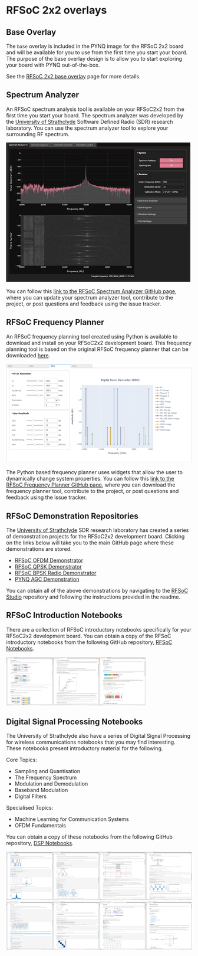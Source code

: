 # RFSoC 2x2 overlays

## Base Overlay

The `base` overlay is included in the PYNQ image for the RFSoC 2x2 board and will be available for you to use from the first time you start your board.  The purpose of the base overlay design is to allow you to start exploring your board with PYNQ out-of-the-box. 

See the  [RFSoC 2x2 base overlay](./base_overlay.html) page for more details. 

## Spectrum Analyzer

An RFSoC spectrum analysis tool is available on your RFSoC2x2 from the first time you start your board. The spectrum analyzer was developed by the [University of Strathclyde](https://sdr.eee.strath.ac.uk/) Software Defined Radio (SDR) research laboratory. You can use the spectrum analyzer tool to explore your surrounding RF spectrum.

![](./images/strathclyde/rfsoc_spectrum_analyser_500.png)

You can follow this [link to the RFSoC Spectrum Analyzer GitHub page](https://github.com/strath-sdr/rfsoc_sam), where you can update your spectrum analyzer tool, contribute to the project, or post questions and feedback using the issue tracker.

## RFSoC Frequency Planner

An RFSoC frequency planning tool created using Python is available to download and install on your RFSoC2x2 development board. This frequency planning tool is based on the original RFSoC frequency planner that can be downloaded [here](https://www.xilinx.com/publications/products/tools/zynq-ultrascale-plus-rfsoc-frequency-planner-rev1p7.xlsx.zip).

![](./images/strathclyde/rfsoc_frequency_planner_600.png)

The Python based frequency planner uses widgets that allow the user to dynamically change system properties. You can follow this [link to the RFSoC Frequency Planner GitHub page](https://github.com/strath-sdr/rfsoc_frequency_planner), where you can download the frequency planner tool, contribute to the project, or post questions and feedback using the issue tracker.

## RFSoC Demonstration Repositories

The [University of Strathclyde](https://sdr.eee.strath.ac.uk/) SDR research laboratory has created a series of demonstration projects for the RFSoC2x2 development board. Clicking on the links below will take you to the main GitHub page where these demonstrations are stored.

* [RFSoC OFDM Demonstrator](https://github.com/strath-sdr/rfsoc_ofdm)
* [RFSoC QPSK Demonstrator](https://github.com/strath-sdr/rfsoc_qpsk)
* [RFSoC BPSK Radio Demonstrator](https://github.com/strath-sdr/rfsoc_radio)
* [PYNQ AGC Demonstration](https://github.com/strath-sdr/pynq_agc)

You can obtain all of the above demonstrations by navigating to the [RFSoC Studio](https://github.com/strath-sdr/rfsoc_studio) repository and following the instructions provided in the readme.

## RFSoC Introduction Notebooks

There are a collection of RFSoC introductory notebooks specifically for your RFSoC2x2 development board. You can obtain a copy of the RFSoC introductory notebooks from the following GitHub repository, [RFSoC Notebooks](https://github.com/strath-sdr/rfsoc_notebooks).

<img src="./images/strathclyde/rfsoc_notebooks/rf_data_converters_400.png" align="left" width="25%"/>
<img src="./images/strathclyde/rfsoc_notebooks/software_defined_radio_400.png" align="left" width="25%"/>
<img src="./images/strathclyde/rfsoc_notebooks/rf_spectrum_400.png" width="25%"/>

## Digital Signal Processing Notebooks

The University of Strathclyde also have a series of Digital Signal Processing for wireless communications notebooks that you may find interesting. These notebooks present introductory material for the following.

Core Topics:
* Sampling and Quantisation
* The Frequency Spectrum
* Modulation and Demodulation
* Baseband Modulation
* Digital Filters

Specialised Topics:
* Machine Learning for Communication Systems
* OFDM Fundamentals

You can obtain a copy of these notebooks from the following GitHub repository, [DSP Notebooks](https://github.com/strath-sdr/dsp_notebooks).

<img src="./images/strathclyde/dsp_notebooks/pulse_shaping_400.png" align="left" width="25%"/>

<img src="./images/strathclyde/dsp_notebooks/spectral_analysis_400.png" align="left" width="25%"/>

<img src="./images/strathclyde/dsp_notebooks/digital_filtering_400.png" align="left" width="25%"/>

<img src="./images/strathclyde/dsp_notebooks/Modulation_demodulation_400.png" width="25%"/>

<img src="./images/strathclyde/dsp_notebooks/sampling_aliasing_400.png" align="left" width="25%"/>

<img src="./images/strathclyde/dsp_notebooks/automatic_mod_class_400.png" align="left" width="25%"/>

<img src="./images/strathclyde/dsp_notebooks/sampling_quantisation_400.png" align="left" width="25%"/>

<img src="./images/strathclyde/dsp_notebooks/ofdm_fundamentals_400.png" width="25%"/>
